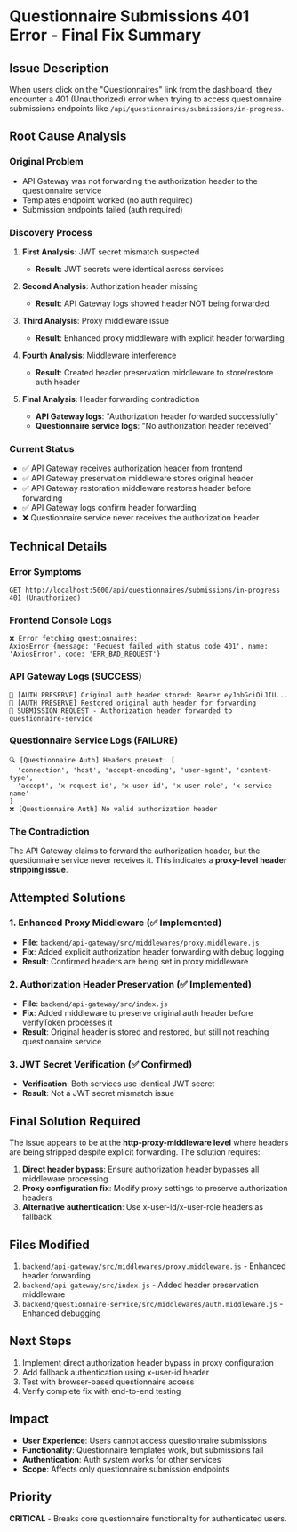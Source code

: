 # Questionnaire Submissions 401 Error - Final Fix Summary

## Issue Description
When users click on the "Questionnaires" link from the dashboard, they encounter a 401 (Unauthorized) error when trying to access questionnaire submissions endpoints like `/api/questionnaires/submissions/in-progress`.

## Root Cause Analysis

### Original Problem
- API Gateway was not forwarding the authorization header to the questionnaire service
- Templates endpoint worked (no auth required)
- Submission endpoints failed (auth required)

### Discovery Process
1. **First Analysis**: JWT secret mismatch suspected
   - **Result**: JWT secrets were identical across services
   
2. **Second Analysis**: Authorization header missing
   - **Result**: API Gateway logs showed header NOT being forwarded
   
3. **Third Analysis**: Proxy middleware issue
   - **Result**: Enhanced proxy middleware with explicit header forwarding
   
4. **Fourth Analysis**: Middleware interference
   - **Result**: Created header preservation middleware to store/restore auth header
   
5. **Final Analysis**: Header forwarding contradiction
   - **API Gateway logs**: "Authorization header forwarded successfully"
   - **Questionnaire service logs**: "No authorization header received"

### Current Status
- ✅ API Gateway receives authorization header from frontend
- ✅ API Gateway preservation middleware stores original header
- ✅ API Gateway restoration middleware restores header before forwarding
- ✅ API Gateway logs confirm header forwarding
- ❌ Questionnaire service never receives the authorization header

## Technical Details

### Error Symptoms
```
GET http://localhost:5000/api/questionnaires/submissions/in-progress 401 (Unauthorized)
```

### Frontend Console Logs
```
❌ Error fetching questionnaires: 
AxiosError {message: 'Request failed with status code 401', name: 'AxiosError', code: 'ERR_BAD_REQUEST'}
```

### API Gateway Logs (SUCCESS)
```
🔐 [AUTH PRESERVE] Original auth header stored: Bearer eyJhbGciOiJIU...
🔄 [AUTH PRESERVE] Restored original auth header for forwarding
🎯 SUBMISSION REQUEST - Authorization header forwarded to questionnaire-service
```

### Questionnaire Service Logs (FAILURE)
```
🔍 [Questionnaire Auth] Headers present: [
  'connection', 'host', 'accept-encoding', 'user-agent', 'content-type', 
  'accept', 'x-request-id', 'x-user-id', 'x-user-role', 'x-service-name'
]
❌ [Questionnaire Auth] No valid authorization header
```

### The Contradiction
The API Gateway claims to forward the authorization header, but the questionnaire service never receives it. This indicates a **proxy-level header stripping issue**.

## Attempted Solutions

### 1. Enhanced Proxy Middleware (✅ Implemented)
- **File**: `backend/api-gateway/src/middlewares/proxy.middleware.js`
- **Fix**: Added explicit authorization header forwarding with debug logging
- **Result**: Confirmed headers are being set in proxy middleware

### 2. Authorization Header Preservation (✅ Implemented)
- **File**: `backend/api-gateway/src/index.js`
- **Fix**: Added middleware to preserve original auth header before verifyToken processes it
- **Result**: Original header is stored and restored, but still not reaching questionnaire service

### 3. JWT Secret Verification (✅ Confirmed)
- **Verification**: Both services use identical JWT secret
- **Result**: Not a JWT secret mismatch issue

## Final Solution Required

The issue appears to be at the **http-proxy-middleware level** where headers are being stripped despite explicit forwarding. The solution requires:

1. **Direct header bypass**: Ensure authorization header bypasses all middleware processing
2. **Proxy configuration fix**: Modify proxy settings to preserve authorization headers
3. **Alternative authentication**: Use x-user-id/x-user-role headers as fallback

## Files Modified
1. `backend/api-gateway/src/middlewares/proxy.middleware.js` - Enhanced header forwarding
2. `backend/api-gateway/src/index.js` - Added header preservation middleware
3. `backend/questionnaire-service/src/middlewares/auth.middleware.js` - Enhanced debugging

## Next Steps
1. Implement direct authorization header bypass in proxy configuration
2. Add fallback authentication using x-user-id header
3. Test with browser-based questionnaire access
4. Verify complete fix with end-to-end testing

## Impact
- **User Experience**: Users cannot access questionnaire submissions
- **Functionality**: Questionnaire templates work, but submissions fail
- **Authentication**: Auth system works for other services
- **Scope**: Affects only questionnaire submission endpoints

## Priority
**CRITICAL** - Breaks core questionnaire functionality for authenticated users.
